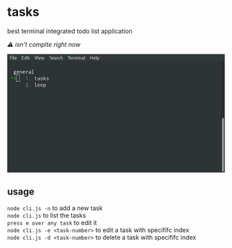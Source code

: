 # tasks
best terminal integrated todo list application
  
_:warning: isn't complte right now_

<img src="https://raw.githubusercontent.com/ammarbinfaisal/tasks/master/preview.gif"/> 

## usage
`node cli.js -n` to add a new task  
`node cli.js` to list the tasks  
`press e over any task` to edit it  
`node cli.js -e <task-number>` to edit a task with specififc index  
`node cli.js -d <task-number>` to delete a task with specififc index  
